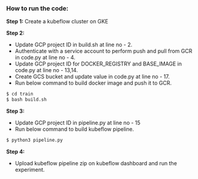 ### How to run the code:

**Step 1:**
Create a kubeflow cluster on GKE

**Step 2:**
- Update GCP project ID in build.sh at line no - 2.
- Authenticate with a service account to perform push and pull from GCR in code.py at line no - 4.
- Update GCP project ID for DOCKER_REGISTRY and BASE_IMAGE in code.py at line no - 13,14.
- Create GCS bucket and update value in code.py at line no - 17.
- Run below command to build docker image and push it to GCR.
```bash
$ cd train
$ bash build.sh
```

**Step 3:**
- Update GCP project ID in pipeline.py at line no - 15
- Run below command to build kubeflow pipeline.
```bash
$ python3 pipeline.py
```

**Step 4:**
- Upload kubeflow pipeline zip on kubeflow dashboard and run the experiment.

